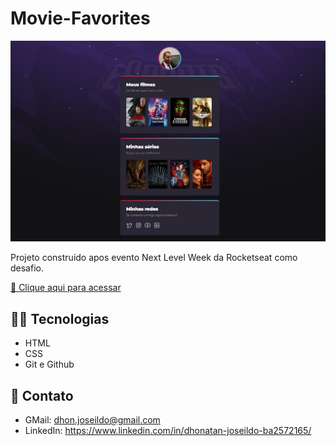 # Movie-Favorites

![preview](./.github/MoviePage.png)

Projeto construído apos 
evento Next Level Week
da Rocketseat como desafio.

[🔗 Clique aqui para acessar]()

## 👨‍💻 Tecnologias

- HTML
- CSS
- Git e Github

## 📧 Contato

- GMail: dhon.joseildo@gmail.com
- LinkedIn: https://www.linkedin.com/in/dhonatan-joseildo-ba2572165/

